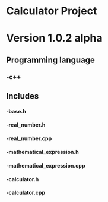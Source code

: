 # Calculator Project
# Version 1.0.2 alpha
## Programming language
### -c++
## Includes
#### -base.h 
#### -real_number.h
#### -real_number.cpp
#### -mathematical_expression.h
#### -mathematical_expression.cpp
#### -calculator.h
#### -calculator.cpp
